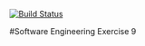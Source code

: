 [![Build Status](https://travis-ci.org/stefan01/Flashcards.svg?branch=master)](https://travis-ci.org/stefan01/Flashcards)

#Software Engineering Exercise 9

